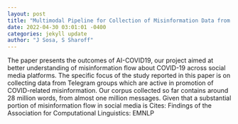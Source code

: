 ```yaml
--- 
layout: post 
title: "Multimodal Pipeline for Collection of Misinformation Data from Telegram" 
date: 2022-04-30 03:01:01 -0400 
categories: jekyll update 
author: "J Sosa, S Sharoff" 
--- 
```

The paper presents the outcomes of AI-COVID19, our project aimed at better understanding of misinformation flow about COVID-19 across social media platforms. The specific focus of the study reported in this paper is on collecting data from Telegram groups which are active in promotion of COVID-related misinformation. Our corpus collected so far contains around 28 million words, from almost one million messages. Given that a substantial portion of misinformation flow in social media is Cites: Findings of the Association for Computational Linguistics: EMNLP